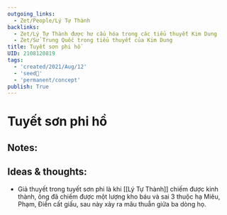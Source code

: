 ```yaml
---
outgoing_links:
  - Zet/People/Lý Tự Thành
backlinks:
  - Zet/Lý Tự Thành được hư cấu hóa trong các tiểu thuyết Kim Dung
  - Zet/Sử Trung Quốc trong tiểu thuyết của Kim Dung
title: Tuyết sơn phi hồ
UID: 2108120819
tags:
  - 'created/2021/Aug/12'
  - 'seed🥜'
  - 'permanent/concept'
publish: True
---
```

# Tuyết sơn phi hồ

## Notes:


## Ideas & thoughts:
- Giả thuyết trong tuyết sơn phi là khi [[Lý Tự Thành]] chiếm được kinh thành, ông đã chiếm được một lượng kho báu và sai 3 thuộc hạ Miêu, Phạm, Điền cất giấu, sau này xảy ra mâu thuẫn giữa ba dòng họ.
